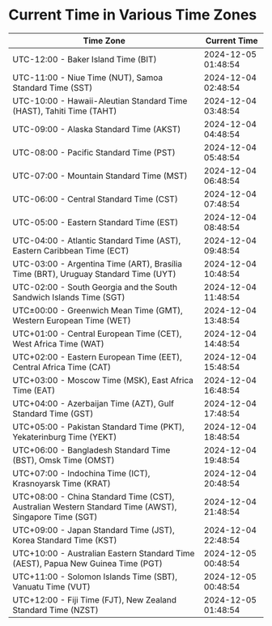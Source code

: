 # Current Time in Various Time Zones

| Time Zone | Current Time |
|-----------|--------------|
| UTC-12:00 - Baker Island Time (BIT) | 2024-12-05 01:48:54 |
| UTC-11:00 - Niue Time (NUT), Samoa Standard Time (SST) | 2024-12-04 02:48:54 |
| UTC-10:00 - Hawaii-Aleutian Standard Time (HAST), Tahiti Time (TAHT) | 2024-12-04 03:48:54 |
| UTC-09:00 - Alaska Standard Time (AKST) | 2024-12-04 04:48:54 |
| UTC-08:00 - Pacific Standard Time (PST) | 2024-12-04 05:48:54 |
| UTC-07:00 - Mountain Standard Time (MST) | 2024-12-04 06:48:54 |
| UTC-06:00 - Central Standard Time (CST) | 2024-12-04 07:48:54 |
| UTC-05:00 - Eastern Standard Time (EST) | 2024-12-04 08:48:54 |
| UTC-04:00 - Atlantic Standard Time (AST), Eastern Caribbean Time (ECT) | 2024-12-04 09:48:54 |
| UTC-03:00 - Argentina Time (ART), Brasília Time (BRT), Uruguay Standard Time (UYT) | 2024-12-04 10:48:54 |
| UTC-02:00 - South Georgia and the South Sandwich Islands Time (SGT) | 2024-12-04 11:48:54 |
| UTC±00:00 - Greenwich Mean Time (GMT), Western European Time (WET) | 2024-12-04 13:48:54 |
| UTC+01:00 - Central European Time (CET), West Africa Time (WAT) | 2024-12-04 14:48:54 |
| UTC+02:00 - Eastern European Time (EET), Central Africa Time (CAT) | 2024-12-04 15:48:54 |
| UTC+03:00 - Moscow Time (MSK), East Africa Time (EAT) | 2024-12-04 16:48:54 |
| UTC+04:00 - Azerbaijan Time (AZT), Gulf Standard Time (GST) | 2024-12-04 17:48:54 |
| UTC+05:00 - Pakistan Standard Time (PKT), Yekaterinburg Time (YEKT) | 2024-12-04 18:48:54 |
| UTC+06:00 - Bangladesh Standard Time (BST), Omsk Time (OMST) | 2024-12-04 19:48:54 |
| UTC+07:00 - Indochina Time (ICT), Krasnoyarsk Time (KRAT) | 2024-12-04 20:48:54 |
| UTC+08:00 - China Standard Time (CST), Australian Western Standard Time (AWST), Singapore Time (SGT) | 2024-12-04 21:48:54 |
| UTC+09:00 - Japan Standard Time (JST), Korea Standard Time (KST) | 2024-12-04 22:48:54 |
| UTC+10:00 - Australian Eastern Standard Time (AEST), Papua New Guinea Time (PGT) | 2024-12-05 00:48:54 |
| UTC+11:00 - Solomon Islands Time (SBT), Vanuatu Time (VUT) | 2024-12-05 00:48:54 |
| UTC+12:00 - Fiji Time (FJT), New Zealand Standard Time (NZST) | 2024-12-05 01:48:54 |
